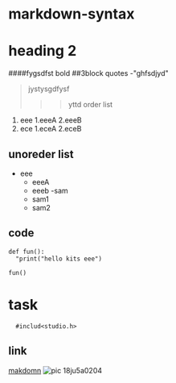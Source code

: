 # markdown-syntax
# heading 2
####fygsdfst
bold
##3block quotes
-"ghfsdjyd"
> jystysgdfysf
>>> yttd
order list
1. eee
  1.eeeA
  2.eeeB
2. ece
  1.eceA
  2.eceB
  ## unoreder list
  - eee
    * eeeA
    * eeeb
  -sam
    + sam1
    + sam2
## code
```
def fun():
  "print("hello kits eee")
```
```
fun()
```
# task
```
  #includ<studio.h>
```  
## link
[makdomn](https://www.markdownguide.org/cheat-sheet/)
![pic]()
  18ju5a0204
